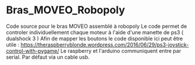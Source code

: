 # Bras_MOVEO_Robopoly
Code source pour le bras MOVEO assemblé à robopoly
Le code permet de controler individuellement chaque moteur à l'aide d'une manette de ps3 ( dualshock 3 )
Afin de mapper les boutons le code disponible ici peut être utile : https://theraspberryblonde.wordpress.com/2016/06/29/ps3-joystick-control-with-pygame/
Le raspberry et l'arduino communiquent entre par serial. Par défaut via un cable usb.
